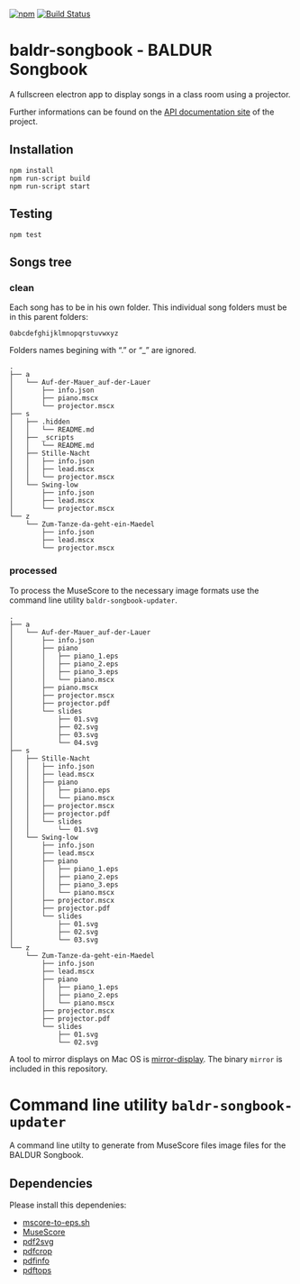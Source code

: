[![npm](https://img.shields.io/npm/v/baldr-songbook.svg)](https://www.npmjs.com/package/baldr-songbook)
[![Build Status](https://travis-ci.org/Josef-Friedrich/baldr-songbook.svg?branch=master)](https://travis-ci.org/Josef-Friedrich/baldr-songbook)

# baldr-songbook - BALDUR Songbook

A fullscreen electron app to display songs in a class room using a
projector.

Further informations can be found on the
[API documentation site](https://josef-friedrich.github.io/baldr-songbook)
of the project.

## Installation

```
npm install
npm run-script build
npm run-script start
```

## Testing

```
npm test
```

## Songs tree

### clean

Each song has to be in his own folder. This individual song folders must
be in this parent folders:

```
0abcdefghijklmnopqrstuvwxyz
```

Folders names begining with “.” or “_” are ignored.

```
.
├── a
│   └── Auf-der-Mauer_auf-der-Lauer
│       ├── info.json
│       ├── piano.mscx
│       └── projector.mscx
├── s
│   ├── .hidden
│   │   └── README.md
│   ├── _scripts
│   │   └── README.md
│   ├── Stille-Nacht
│   │   ├── info.json
│   │   ├── lead.mscx
│   │   └── projector.mscx
│   └── Swing-low
│       ├── info.json
│       ├── lead.mscx
│       └── projector.mscx
└── z
    └── Zum-Tanze-da-geht-ein-Maedel
        ├── info.json
        ├── lead.mscx
        └── projector.mscx
```

### processed

To process the MuseScore to the necessary image formats use the command
line utility `baldr-songbook-updater`.

```
.
├── a
│   └── Auf-der-Mauer_auf-der-Lauer
│       ├── info.json
│       ├── piano
│       │   ├── piano_1.eps
│       │   ├── piano_2.eps
│       │   ├── piano_3.eps
│       │   └── piano.mscx
│       ├── piano.mscx
│       ├── projector.mscx
│       ├── projector.pdf
│       └── slides
│           ├── 01.svg
│           ├── 02.svg
│           ├── 03.svg
│           └── 04.svg
├── s
│   ├── Stille-Nacht
│   │   ├── info.json
│   │   ├── lead.mscx
│   │   ├── piano
│   │   │   ├── piano.eps
│   │   │   └── piano.mscx
│   │   ├── projector.mscx
│   │   ├── projector.pdf
│   │   └── slides
│   │       └── 01.svg
│   └── Swing-low
│       ├── info.json
│       ├── lead.mscx
│       ├── piano
│       │   ├── piano_1.eps
│       │   ├── piano_2.eps
│       │   ├── piano_3.eps
│       │   └── piano.mscx
│       ├── projector.mscx
│       ├── projector.pdf
│       └── slides
│           ├── 01.svg
│           ├── 02.svg
│           └── 03.svg
└── z
    └── Zum-Tanze-da-geht-ein-Maedel
        ├── info.json
        ├── lead.mscx
        ├── piano
        │   ├── piano_1.eps
        │   ├── piano_2.eps
        │   └── piano.mscx
        ├── projector.mscx
        ├── projector.pdf
        └── slides
            ├── 01.svg
            └── 02.svg

```

A tool to mirror displays on Mac OS is
[mirror-display](https://github.com/fcanas/mirror-displays).
The binary `mirror` is included in this repository.

# Command line utility `baldr-songbook-updater`

A command line utilty to generate from MuseScore files image files for
the BALDUR Songbook.

## Dependencies

Please install this dependenies:

* [mscore-to-eps.sh](https://github.com/JosefFriedrich-shell/mscore-to-eps.sh)
* [MuseScore](https://musescore.org/)
* [pdf2svg](https://github.com/dawbarton/pdf2svg)
* [pdfcrop](https://ctan.org/tex-archive/support/pdfcrop)
* [pdfinfo](https://poppler.freedesktop.org/)
* [pdftops](https://poppler.freedesktop.org/)

